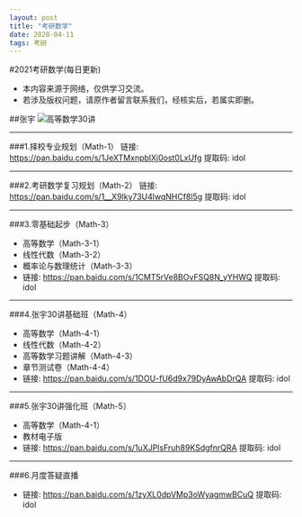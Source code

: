 ```yaml
---
layout: post
title: "考研数学"
date: 2020-04-11 
tags: 考研  
---
```

#2021考研数学(每日更新)
* 本内容来源于网络，仅供学习交流。
* 若涉及版权问题，请原作者留言联系我们，经核实后，若属实即删。

##张宇
![高等数学30讲](https://i.imgur.com/LylcdTE.png)

----------

###1.择校专业规划（Math-1）
链接: https://pan.baidu.com/s/1JeXTMxnpblXj0ost0LxUfg 提取码: idol

----------

###2.考研数学复习规划（Math-2）
链接: https://pan.baidu.com/s/1__X9lky73U4lwqNHCf8l5g 提取码: idol

----------

###3.零基础起步（Math-3）
- 高等数学（Math-3-1）
- 线性代数（Math-3-2）
- 概率论与数理统计（Math-3-3）
- 链接: https://pan.baidu.com/s/1CMT5rVe8BOvFSQ8N_yYHWQ 提取码: idol

----------

###4.张宇30讲基础班（Math-4）
- 高等数学（Math-4-1）
- 线性代数（Math-4-2）
- 高等数学习题讲解（Math-4-3）
- 章节测试卷（Math-4-4）
- 链接: https://pan.baidu.com/s/1DOU-fU6d9x79DyAwAbDrQA 提取码: idol

----------

###5.张宇30讲强化班（Math-5）
- 高等数学（Math-4-1）
- 教材电子版
- 链接: https://pan.baidu.com/s/1uXJPlsFruh89KSdgfnrQRA 提取码: idol

----------

###6.月度答疑直播
- 链接: https://pan.baidu.com/s/1zyXL0dpVMp3oWyagmwBCuQ 提取码: idol
 



